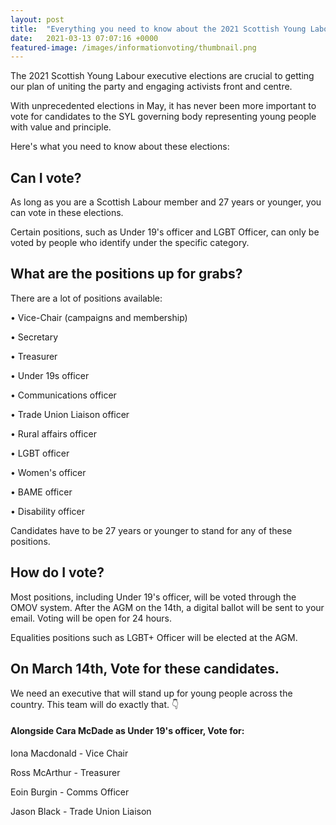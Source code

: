 ```yaml
---
layout: post
title:  "Everything you need to know about the 2021 Scottish Young Labour elections 🌹"
date:   2021-03-13 07:07:16 +0000
featured-image: /images/informationvoting/thumbnail.png
---
```

The 2021 Scottish Young Labour executive elections are crucial to getting our plan of uniting the party and engaging activists front and centre. 

With unprecedented elections in May, it has never been more important to vote for candidates to the SYL governing body representing young people with value and principle. 

Here's what you need to know about these elections: 
## Can I vote?
As long as you are a Scottish Labour member and 27 years or younger, you can vote in these elections.

Certain positions, such as Under 19's officer and LGBT Officer, can only be voted by people who identify under the specific category. 
## What are the positions up for grabs?
There are a lot of positions available:

• Vice-Chair (campaigns and membership)

• Secretary

• Treasurer 

• Under 19s officer 

• Communications officer 

• Trade Union Liaison officer 

• Rural affairs officer 

• LGBT officer 

• Women's officer 

• BAME officer 

• Disability officer


Candidates have to be 27 years or younger to stand for any of these positions.
## How do I vote?
Most positions, including Under 19's officer, will be voted through the OMOV system. After the AGM on the 14th, a digital ballot will be sent to your email. Voting will be open for 24 hours.

Equalities positions such as LGBT+ Officer will be elected at the AGM.
## On March 14th, Vote for these candidates. 
We need an executive that will stand up for young people across the country. This team will do exactly that. 👇

#### Alongside Cara McDade as Under 19's officer, Vote for:
Iona Macdonald - Vice Chair

Ross McArthur - Treasurer

Eoin Burgin - Comms Officer

Jason Black - Trade Union Liaison

